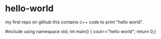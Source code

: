 # hello-world
my first repo on github
this contains c++ code to print "hello world".
 										
#include<iostream>
using namespace std;
int main()
{
cout<<"hello world";
return 0;}
